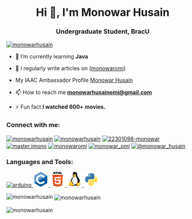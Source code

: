 <h1 align="center">Hi 👋, I'm Monowar Husain</h1>
<h3 align="center">Undergraduate Student, BracU</h3>

<!-- <p align="left"> <img src="https://komarev.com/ghpvc/?username=monowarhusain&label=Profile%20views&color=0e75b6&style=flat" alt="monowarhusain" /> </p> -->

<p align="left"> <a href="https://twitter.com/monowarhusain" target="blank"><img src="https://img.shields.io/twitter/follow/monowarhusain?logo=twitter&style=for-the-badge" alt="monowarhusain" /></a> </p>

- 🌱 I’m currently learning **Java**

- 📝 I regularly write articles on ([monowaromi](https://blog.monowar.me/))

-  My IAAC Ambassador Profile <a href="https://iaac.space/en/monhusain">Monowar Husain</a>

- 📫 How to reach me **monowarhusainomi@gmail.com**

- ⚡ Fun fact **I watched 600+ movies.**



<h3 align="left">Connect with me:</h3>
<p align="left">
<a href="https://dev.to/monowarhusain" target="blank"><img align="center" src="https://raw.githubusercontent.com/rahuldkjain/github-profile-readme-generator/master/src/images/icons/Social/devto.svg" alt="monowarhusain" height="30" width="40" /></a>
<a href="https://twitter.com/monowarhusain" target="blank"><img align="center" src="https://raw.githubusercontent.com/rahuldkjain/github-profile-readme-generator/master/src/images/icons/Social/twitter.svg" alt="monowarhusain" height="30" width="40" /></a>
<a href="https://linkedin.com/in/22301098-monowar" target="blank"><img align="center" src="https://raw.githubusercontent.com/rahuldkjain/github-profile-readme-generator/master/src/images/icons/Social/linked-in-alt.svg" alt="22301098-monowar" height="30" width="40" /></a>
<a href="https://fb.com/master.imono" target="blank"><img align="center" src="https://raw.githubusercontent.com/rahuldkjain/github-profile-readme-generator/master/src/images/icons/Social/facebook.svg" alt="master.imono" height="30" width="40" /></a>
<a href="https://instagram.com/monowaromi" target="blank"><img align="center" src="https://raw.githubusercontent.com/rahuldkjain/github-profile-readme-generator/master/src/images/icons/Social/instagram.svg" alt="monowaromi" height="30" width="40" /></a>
<a href="https://www.youtube.com/@monowar_rior" target="blank"><img align="center" src="https://raw.githubusercontent.com/rahuldkjain/github-profile-readme-generator/master/src/images/icons/Social/youtube.svg" alt="monowar_omi" height="30" width="40" /></a>
<a href="https://www.hackerrank.com/profile/monowarhusain" target="blank"><img align="center" src="https://raw.githubusercontent.com/rahuldkjain/github-profile-readme-generator/master/src/images/icons/Social/hackerrank.svg" alt="@monowar_husain" height="30" width="40" /></a>
</p>

<h3 align="left">Languages and Tools:</h3>
<p align="left"> <a href="https://www.arduino.cc/" target="_blank" rel="noreferrer"> <img src="https://cdn.worldvectorlogo.com/logos/arduino-1.svg" alt="arduino" width="40" height="40"/> </a> <a href="https://www.cprogramming.com/" target="_blank" rel="noreferrer"> <img src="https://raw.githubusercontent.com/devicons/devicon/master/icons/c/c-original.svg" alt="c" width="40" height="40"/> </a> <a href="https://www.w3.org/html/" target="_blank" rel="noreferrer"> <img src="https://raw.githubusercontent.com/devicons/devicon/master/icons/html5/html5-original-wordmark.svg" alt="html5" width="40" height="40"/> </a> <a href="https://www.linux.org/" target="_blank" rel="noreferrer"> <img src="https://raw.githubusercontent.com/devicons/devicon/master/icons/linux/linux-original.svg" alt="linux" width="40" height="40"/> </a> <a href="https://www.python.org" target="_blank" rel="noreferrer"> <img src="https://raw.githubusercontent.com/devicons/devicon/master/icons/python/python-original.svg" alt="python" width="40" height="40"/> </a> </p>

<p><img align="left" src="https://github-readme-stats.vercel.app/api/top-langs?username=monowarhusain&show_icons=true&locale=en&layout=compact" alt="monowarhusain" /></p>

<p>&nbsp;<img align="center" src="https://github-readme-stats.vercel.app/api?username=monowarhusain&show_icons=true&locale=en" alt="monowarhusain" /></p>

<p><img align="center" src="https://github-readme-streak-stats.herokuapp.com/?user=monowarhusain&" alt="monowarhusain" /></p>

